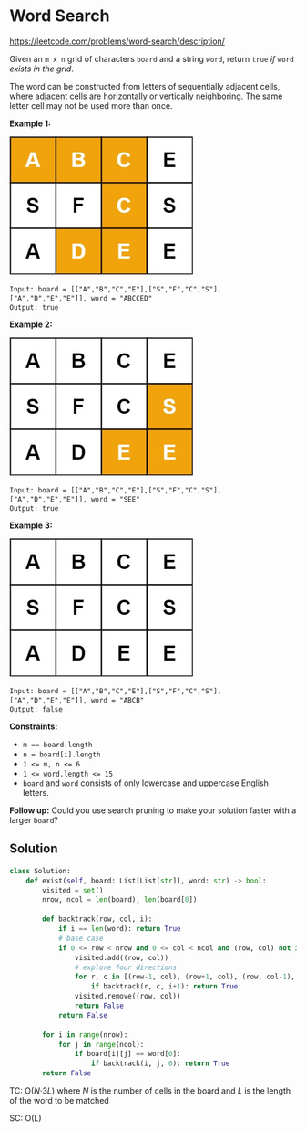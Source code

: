 # Word Search

https://leetcode.com/problems/word-search/description/

Given an `m x n` grid of characters `board` and a string `word`, return `true` *if* `word` *exists in the grid*.

The word can be constructed from letters of sequentially adjacent cells, where adjacent cells are horizontally or vertically neighboring. The same letter cell may not be used more than once.

 

**Example 1:**

![img](./assets/word2.jpg)

```
Input: board = [["A","B","C","E"],["S","F","C","S"],["A","D","E","E"]], word = "ABCCED"
Output: true
```

**Example 2:**

![img](./assets/word-1.jpg)

```
Input: board = [["A","B","C","E"],["S","F","C","S"],["A","D","E","E"]], word = "SEE"
Output: true
```

**Example 3:**

![img](./assets/word3.jpg)

```
Input: board = [["A","B","C","E"],["S","F","C","S"],["A","D","E","E"]], word = "ABCB"
Output: false
```

 

**Constraints:**

- `m == board.length`
- `n = board[i].length`
- `1 <= m, n <= 6`
- `1 <= word.length <= 15`
- `board` and `word` consists of only lowercase and uppercase English letters.

 

**Follow up:** Could you use search pruning to make your solution faster with a larger `board`?



## Solution

```python
class Solution:
    def exist(self, board: List[List[str]], word: str) -> bool:
        visited = set()
        nrow, ncol = len(board), len(board[0])

        def backtrack(row, col, i):
            if i == len(word): return True
            # base case
            if 0 <= row < nrow and 0 <= col < ncol and (row, col) not in visited and i < len(word) and board[row][col] == word[i]:
                visited.add((row, col))
                # explore four directions
                for r, c in [(row-1, col), (row+1, col), (row, col-1), (row, col+1)]:
                    if backtrack(r, c, i+1): return True
                visited.remove((row, col))
                return False
            return False
        
        for i in range(nrow):
            for j in range(ncol):
                if board[i][j] == word[0]:
                    if backtrack(i, j, 0): return True
        return False
```

TC: O(*N*⋅3*L*) where *N* is the number of cells in the board and *L* is the length of the word to be matched

SC: O(L)